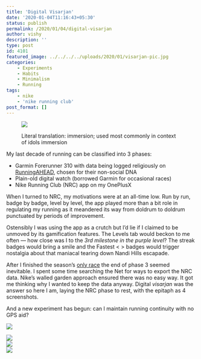 ```yaml
---
title: 'Digital Visarjan'
date: '2020-01-04T11:16:43+05:30'
status: publish
permalink: /2020/01/04/digital-visarjan
author: vishy
description: ''
type: post
id: 4101
featured_image: ../../../../uploads/2020/01/visarjan-pic.jpg
categories: 
    - Experiments
    - Habits
    - Minimalism
    - Running
tags:
    - nike
    - 'nike running club'
post_format: []
---
```

<figure class="wp-block-image size-large">

![](../../../../uploads/2020/01/Screen-Shot-2020-01-02-at-10.06.15-PM.png)
<figcaption>Literal translation: immersion; used most commonly in context of idols immersion</figcaption></figure>My last decade of running can be classified into 3 phases:

- Garmin Forerunner 310 with data being logged religiously on [RunningAHEAD](https://www.runningahead.com/), chosen for their non-social DNA
- Plain-old digital watch (borrowed Garmin for occasional races)
- Nike Running Club (NRC) app on my OnePlusX

When I turned to NRC, my motivations were at an all-time low. Run by run, badge by badge, level by level, the app played more than a bit role in regulating my running as it meandered its way from doldrum to doldrum punctuated by periods of improvement.

Ostensibly I was using the app as a crutch but I’d lie if I claimed to be unmoved by its gamification features. The Levels tab would beckon to me often — how close was I to the *3rd milestone in the purple level*? The streak badges would bring a smile and the Fastest &lt; &gt; badges would trigger nostalgia about that maniacal tearing down Nandi Hills escapade.

After I finished the season’s [only race](http://www.ulaar.com/2019/10/05/heads-i-win-tails-i-dont-lose/) the end of phase 3 seemed inevitable. I spent some time searching the Net for ways to export the NRC data. Nike’s walled garden approach ensured there was no easy way. It got me thinking why I wanted to keep the data anyway. Digital *visarjan* was the answer so here I am, laying the NRC phase to rest, with the epitaph as 4 screenshots.

And a new experiment has begun: can I maintain running continuity with no GPS aid?

![](../../../../uploads/2020/01/Screenshot_20200101-220452-1.png)<div class="wp-block-image">![](../../../../uploads/2020/01/Screenshot_20200101-220516.png)</div><div class="wp-block-image">![](../../../../uploads/2020/01/Screenshot_20200101-220541.png)</div>![](../../../../uploads/2020/01/Screenshot_20200101-220553.png)
